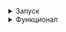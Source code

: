 <details><summary>Запуск</summary>
Для того, чтобы запустить необходимо проделать следующие шаги, установите [Git Bash](https://git-scm.com/)

1. Склонируйте репозиторий

```shell
git clone https://github.com/maksim25y/TranslateTask.git
```

2. Скачайте и установите Docker

Скачать и найти инструкцию по установке вы можете на официальном сайте [Docker](https://www.docker.com)

3. Запустите приложение в Docker

Для этого запустите Docker, откройте терминал и перейдите в папку репозитория

```shell
cd TranslateTask
```
Далее введите команду

```shell
docker-compose up --build
```
Готово! Сервер запущен.
Чтобы зайти на сайт перейдите по ссылке: localhost:8080/translate

Чтобы остановить работу контейнеров, в терминале, откуда вы запускали docker-compose нажмите Ctrl+C (Control + C для Mac)
</details>
<details><summary>Функционал</summary>
На главной странице расположена форма. В неё пользователь должен ввести следующие значения:
1) Текст для перевода
2) Исходный язык
3) Целевой язык 
![image](https://github.com/user-attachments/assets/5f15b6a1-94a6-43af-8f5b-3a34fda84865)
После ввода необходимо нажать на кнопку "Перевод".
Если данные введены корректно, то будет осуществлён перевод. Переведённый текст будет отображен под кнопкой.
![image](https://github.com/user-attachments/assets/f086aa95-690c-4e9b-a6ac-8284259444a7)
  ![image](https://github.com/user-attachments/assets/345dc217-3e77-4a4f-9270-49ec395ea69d)

Если данные введены некорректно или произошла ошибка, то будет выведено сообщение об ошибке.  

</details>
